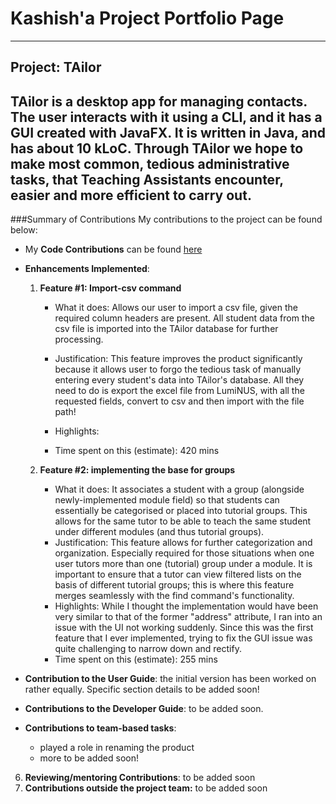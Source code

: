 # Kashish'a Project Portfolio Page

---
## Project: TAilor

TAilor is a desktop app for managing contacts. The user interacts with it using a CLI, and it has a GUI
created with JavaFX. It is written in Java, and has about 10 kLoC. Through TAilor we hope to make most common,
tedious administrative tasks, that Teaching Assistants encounter, easier and more efficient to carry out.
---

###Summary of Contributions
My contributions to the project can be found below:

* My **Code Contributions** can be found [here](https://nus-cs2103-ay2122s2.github.io/tp-dashboard/?search=kxshxsh&breakdown=true)

* **Enhancements Implemented**: 
   1. **Feature #1: Import-csv command** 
      * What it does:
        Allows our user to import a csv file, given the required column headers are present. All student data from the 
        csv file is imported into the TAilor database for further processing.
      * Justification:
        This feature improves the product significantly because it allows user to forgo the tedious task of manually
        entering every student's data into TAilor's database. All they need to do is export the excel file from LumiNUS,
        with all the requested fields, convert to csv and then import with the file path!
      * Highlights:
        
      * Time spent on this (estimate):
        420 mins

   2. **Feature #2: implementing the base for groups**
      * What it does:
        It associates a student with a group (alongside newly-implemented module field) so that students can essentially
        be categorised or placed into tutorial groups. This allows for the same tutor to be able to teach the same
        student under different modules (and thus tutorial groups).
      * Justification:
        This feature allows for further categorization and organization. Especially required for those situations when
        one user tutors more than one (tutorial) group under a module. It is important to ensure that a tutor can view
        filtered lists on the basis of different tutorial groups; this is where this feature merges seamlessly with the
        find command's functionality. 
      * Highlights:
        While I thought the implementation would have been very similar to that of the former "address" attribute, I ran
        into an issue with the UI not working suddenly. Since this was the first feature that I ever implemented, trying
        to fix the GUI issue was quite challenging to narrow down and rectify.
      * Time spent on this (estimate):
        255 mins
      

* **Contribution to the User Guide**: the initial version has been worked on rather equally. Specific section
   details to be added soon!
* **Contributions to the Developer Guide**: to be added soon.
* **Contributions to team-based tasks**:
    - played a role in renaming the product
    - more to be added soon!
6. **Reviewing/mentoring Contributions**: to be added soon
7. **Contributions outside the project team:** to be added soon

